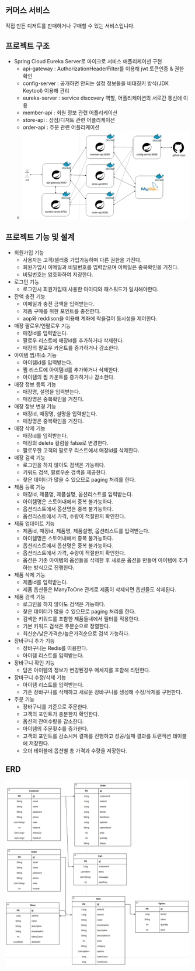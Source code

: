 ## 커머스 서비스
직접 만든 디저트를 판매하거나 구매할 수 있는 서비스입니다.


## 프로젝트 구조
- Spring Cloud Eureka Server로 마이크로 서비스 애플리케이션 구현
    - api-gateway : AuthorizationHeaderFilter를 이용해 jwt 토큰인증 & 권한 확인
    - config-server : 공개하면 안되는 설정 정보들을 비대칭키 방식(JDK Keytool) 이용해 관리
    - eureka-server : service discovery 역할, 어플리케이션의 서로간 통신에 이용
    - member-api : 회원 정보 관련 어플리케이션
    - store-api : 상점/디저트 관련 어플리케이션
    - order-api : 주문 관련 어플리케이션
    - ![MSA](img/msa.png)
## 프로젝트 기능 및 설계
- 회원가입 기능
    - 사용자는 고객/셀러중 가입가능하며 다른 권한을 가진다.
    - 회원가입시 이메일과 비밀번호를 입력받으며 이메일은 중복확인을 거친다.
    - 비밀번호는 암호화하여 저장한다.
- 로그인 기능
    - 로그인시 회원가입때 사용한 아이디와 패스워드가 일치해야한다.
- 잔액 충전 기능
    - 이메일과 충전 금액을 입력받는다.
    - 제품 구매를 위한 포인트를 충전한다.
    - aop와 reddison을 이용해 계좌에 락을걸어 동시성을 제어한다.
- 매장 팔로우/언팔로우 기능
    - 매장id를 입력받는다.
    - 팔로우 리스트에 매장id를 추가하거나 삭제한다.
    - 매장의 팔로우 카운트를 증가하거나 감소한다.
- 아이템 찜/취소 기능
    - 아이템id를 입력받는다.
    - 찜 리스트에 아이템id를 추가하거나 삭제한다.
    - 아이템의 찜 카운트를 증가하거나 감소한다.
- 매장 정보 등록 기능
    - 매장명, 설명을 입력받는다.
    - 매장명은 중복확인을 거친다.
- 매장 정보 변경 기능
    - 매장id, 매장명, 설명을 입력받는다.
    - 매장명은 중복확인을 거친다.
- 매장 삭제 기능
    - 매장id를 입력받는다.
    - 매장의 delete 컬럼을 false로 변경한다.
    - 팔로우한 고객의 팔로우 리스트에서 매장id를 삭제한다.
- 매장 검색 기능
    - 로그인을 하지 않아도 검색은 가능하다.
    - 키워드 검색, 팔로우순 검색을 제공한다.
    - 찾은 데이터가 많을 수 있으므로 paging 처리를 한다.
- 제품 등록 기능
    - 매장id, 제품명, 제품설명, 옵션리스트를 입력받는다.
    - 아이템명은 스토어내에서 중복 불가능하다.
    - 옵션리스트에서 옵션명은 중복 불가능하다.
    - 옵션리스트에서 가격, 수량이 적절한지 확인한다.
- 제품 업데이트 기능
    - 제품id, 매장id, 제품명, 제품설명, 옵션리스트를 입력받는다.
    - 아이템명은 스토어내에서 중복 불가능하다.
    - 옵션리스트에서 옵션명은 중복 불가능하다.
    - 옵션리스트에서 가격, 수량이 적절한지 확인한다.
    - 옵션은 기존 아이템의 옵션들을 삭제한 후 새로운 옵션을 만들어 아이템에 추가하는 방식으로 진행한다.
- 제품 삭제 기능
    - 제품id를 입력받는다.
    - 제품 옵션들은 ManyToOne 관계로 제품이 삭제되면 옵션들도 삭제된다.
- 제품 검색 기능
    - 로그인을 하지 않아도 검색은 가능하다.
    - 찾은 데이터가 많을 수 있으므로 paging 처리를 한다.
    - 검색한 키워드를 포함한 제품들내에서 필터를 적용한다.
    - 기본 키워드 검색은 주문순으로 정렬한다.
    - 최신순/낮은가격순/높은가격순으로 검색 가능하다.
- 장바구니 추가 기능
    - 장바구니는 Redis를 이용한다.
    - 아이템 리스트를 입력받는다.
- 장바구니 확인 기능
    - 담은 아이템의 정보가 변경된경우 메세지를 포함해 리턴한다.
- 장바구니 수정/삭제 기능
    - 아이템 리스트를 입력받는다.
    - 기존 장바구니를 삭제하고 새로운 장바구니를 생성해 수정/삭제를 구현한다.
- 주문 기능
    - 장바구니를 기준으로 주문한다.
    - 고객의 포인트가 충분한지 확인한다.
    - 옵션의 잔여수량을 감소한다.
    - 아이템의 주문횟수를 증가한다.
    - 고객의 포인트를 감소시켜 결제를 진행하고 성공/실패 결과를 트랜잭션 테이블에 저장한다.
    - 오더 테이블에 옵션별 총 가격과 수량을 저장한다.
## ERD
![ERD](img/erd.png)

	